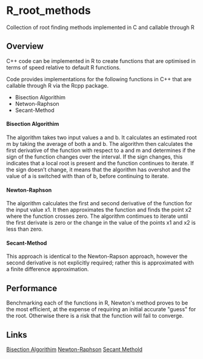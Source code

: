 # R_root_methods
Collection of root finding methods implemented in C and callable through R

## Overview
C++ code can be implemented in R to create functions that are optimised in terms of speed relative to default R functions.

Code provides implementations for the following functions in C++ that are callable through R via the Rcpp package.
* Bisection Algorithim
* Netwon-Raphson
* Secant-Method

#### Bisection Algorithim
The algorithm takes two input values a and b. It calculates an estimated root m by taking the average of both a and b. The algorithm then calculates the first derivative of the function with respect to a and m and determines if the sign of the function changes over the interval. If the sign changes, this indicates that a local root is present and the function continues to iterate. If the sign doesn’t change, it means that the algorithm has overshot and the value of a is switched with than of b, before continuing to iterate.

#### Newton-Raphson
The algorithm calculates the first and second derivative of the function for the input value x1. It then approximates the function and finds the point x2 where the function crosses zero. The algorithm contimues to iterate until the first derivate is zero or the change in the value of the points x1 and x2 is less than zero.

#### Secant-Method
This approach is identical to the Newton-Rapson approach, however the second derivative is not explicitly required; rather this is approximated with a finite difference approximation.

## Performance
Benchmarking each of the functions in R, Newton's method proves to be the most efficient, at the expense of requiring an initial accurate "guess" for the root. Otherwise there is a risk that the function will fail to converge.

## Links
[Bisection Algorithim](https://en.wikipedia.org/wiki/Bisection_method)
[Newton-Raphson](https://en.wikipedia.org/wiki/Newton%27s_method)
[Secant Methold](https://en.wikipedia.org/wiki/Secant_method)
